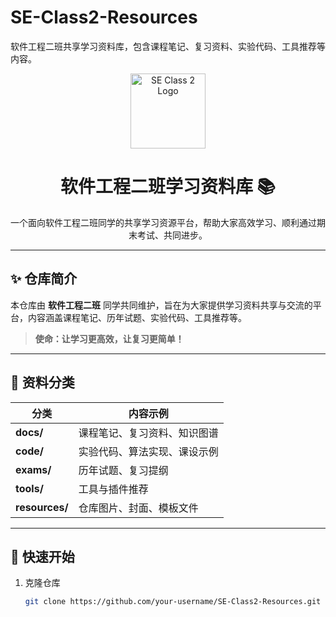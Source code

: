 # SE-Class2-Resources
软件工程二班共享学习资料库，包含课程笔记、复习资料、实验代码、工具推荐等内容。


<div align="center">
  <img src="resources/cover.png" alt="SE Class 2 Logo" width="120" />
  <h1>软件工程二班学习资料库 📚</h1>
  <p>一个面向软件工程二班同学的共享学习资源平台，帮助大家高效学习、顺利通过期末考试、共同进步。</p>

</div>

---

## ✨ 仓库简介
本仓库由 **软件工程二班** 同学共同维护，旨在为大家提供学习资料共享与交流的平台，内容涵盖课程笔记、历年试题、实验代码、工具推荐等。

> **使命：让学习更高效，让复习更简单！**

---

## 📂 资料分类

| 分类         | 内容示例                                 |
|--------------|--------------------------------------|
| **docs/**    | 课程笔记、复习资料、知识图谱          |
| **code/**    | 实验代码、算法实现、课设示例          |
| **exams/**   | 历年试题、复习提纲                     |
| **tools/**   | 工具与插件推荐                         |
| **resources/** | 仓库图片、封面、模板文件              |

---

## 🚀 快速开始

1. 克隆仓库
   ```bash
   git clone https://github.com/your-username/SE-Class2-Resources.git

